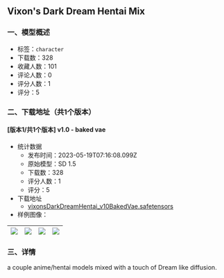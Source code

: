 ## Vixon's Dark Dream Hentai Mix
### 一、模型概述

- 标签：`character`
- 下载数：328
- 收藏人数：101
- 评论人数：0
- 评分人数：1
- 评分：5

### 二、下载地址（共1个版本）

#### [版本1/共1个版本] v1.0 - baked vae

- 统计数据
  - 发布时间：2023-05-19T07:16:08.099Z
  - 原始模型：SD 1.5
  - 下载数：328
  - 评分人数：1
  - 评分：5
- 下载地址
  - [vixonsDarkDreamHentai_v10BakedVae.safetensors](https://civitai.com/api/download/models/74675)
- 样例图像：

| <img src="https://image.civitai.com/xG1nkqKTMzGDvpLrqFT7WA/41224afb-fbd8-4423-b8bf-7a26bb783997/width=450/834645.jpeg" /> | <img src="https://image.civitai.com/xG1nkqKTMzGDvpLrqFT7WA/dc68225a-a44f-4aa2-ac77-f5360b51bbdd/width=450/834648.jpeg" /> | <img src="https://image.civitai.com/xG1nkqKTMzGDvpLrqFT7WA/ca6cc5d0-65a9-41ca-abfd-dc9d2691457c/width=450/834646.jpeg" /> | <img src="https://image.civitai.com/xG1nkqKTMzGDvpLrqFT7WA/efaf677c-d3ca-451a-b55d-9876f0c3cab2/width=450/834652.jpeg" /> |
| ---- | ---- | ---- | ---- |


### 三、详情
<p>a couple anime/hentai models mixed with a touch of Dream like diffusion.</p>